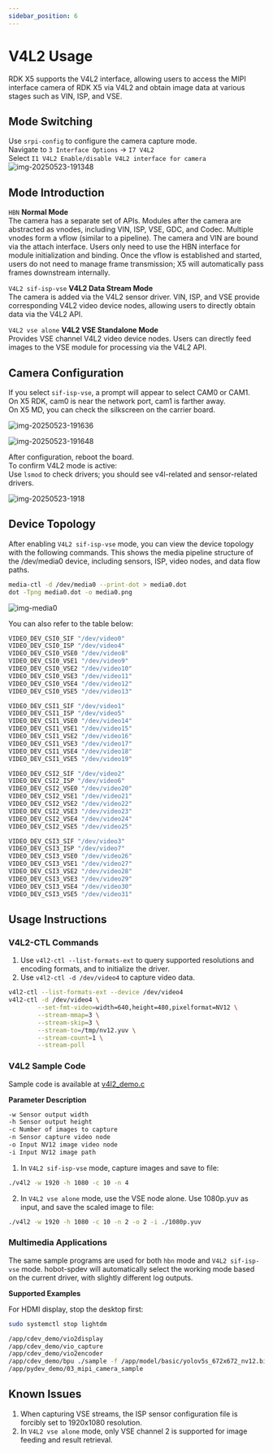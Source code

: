 ```yaml
---
sidebar_position: 6
---
```


# V4L2 Usage

RDK X5 supports the V4L2 interface, allowing users to access the MIPI interface camera of RDK X5 via V4L2 and obtain image data at various stages such as VIN, ISP, and VSE.

## Mode Switching

Use `srpi-config` to configure the camera capture mode.  
Navigate to `3 Interface Options` -> `I7 V4L2`  
Select `I1 V4L2 Enable/disable V4L2 interface for camera`
![img-20250523-191348](https://rdk-doc.oss-cn-beijing.aliyuncs.com/doc/img/07_Advanced_development/01_hardware_development/rdk_x5/img-20250523-191348.png)

## Mode Introduction

`HBN` **Normal Mode**  
The camera has a separate set of APIs. Modules after the camera are abstracted as vnodes, including VIN, ISP, VSE, GDC, and Codec. Multiple vnodes form a vflow (similar to a pipeline). The camera and VIN are bound via the attach interface. Users only need to use the HBN interface for module initialization and binding. Once the vflow is established and started, users do not need to manage frame transmission; X5 will automatically pass frames downstream internally.

`V4L2 sif-isp-vse` **V4L2 Data Stream Mode**  
The camera is added via the V4L2 sensor driver. VIN, ISP, and VSE provide corresponding V4L2 video device nodes, allowing users to directly obtain data via the V4L2 API.

`V4L2 vse alone` **V4L2 VSE Standalone Mode**  
Provides VSE channel V4L2 video device nodes. Users can directly feed images to the VSE module for processing via the V4L2 API.

## Camera Configuration

If you select `sif-isp-vse`, a prompt will appear to select CAM0 or CAM1.  
On X5 RDK, cam0 is near the network port, cam1 is farther away.  
On X5 MD, you can check the silkscreen on the carrier board.

![img-20250523-191636](https://rdk-doc.oss-cn-beijing.aliyuncs.com/doc/img/07_Advanced_development/01_hardware_development/rdk_x5/img-20250523-191636.png)

![img-20250523-191648](https://rdk-doc.oss-cn-beijing.aliyuncs.com/doc/img/07_Advanced_development/01_hardware_development/rdk_x5/img-20250523-191648.png)

After configuration, reboot the board.  
To confirm V4L2 mode is active:  
Use `lsmod` to check drivers; you should see v4l-related and sensor-related drivers.

![img-20250523-1918](https://rdk-doc.oss-cn-beijing.aliyuncs.com/doc/img/07_Advanced_development/01_hardware_development/rdk_x5/img-20250523-1918.png)

## Device Topology

After enabling `V4L2 sif-isp-vse` mode, you can view the device topology with the following commands. This shows the media pipeline structure of the /dev/media0 device, including sensors, ISP, video nodes, and data flow paths.

```bash
media-ctl -d /dev/media0 --print-dot > media0.dot
dot -Tpng media0.dot -o media0.png
```

![img-media0](https://rdk-doc.oss-cn-beijing.aliyuncs.com/doc/img/07_Advanced_development/01_hardware_development/rdk_x5/img-media0.png)

You can also refer to the table below:

```bash
VIDEO_DEV_CSI0_SIF "/dev/video0"
VIDEO_DEV_CSI0_ISP "/dev/video4"
VIDEO_DEV_CSI0_VSE0 "/dev/video8"
VIDEO_DEV_CSI0_VSE1 "/dev/video9"
VIDEO_DEV_CSI0_VSE2 "/dev/video10"
VIDEO_DEV_CSI0_VSE3 "/dev/video11"
VIDEO_DEV_CSI0_VSE4 "/dev/video12"
VIDEO_DEV_CSI0_VSE5 "/dev/video13"

VIDEO_DEV_CSI1_SIF "/dev/video1"
VIDEO_DEV_CSI1_ISP "/dev/video5"
VIDEO_DEV_CSI1_VSE0 "/dev/video14"
VIDEO_DEV_CSI1_VSE1 "/dev/video15"
VIDEO_DEV_CSI1_VSE2 "/dev/video16"
VIDEO_DEV_CSI1_VSE3 "/dev/video17"
VIDEO_DEV_CSI1_VSE4 "/dev/video18"
VIDEO_DEV_CSI1_VSE5 "/dev/video19"

VIDEO_DEV_CSI2_SIF "/dev/video2"
VIDEO_DEV_CSI2_ISP "/dev/video6"
VIDEO_DEV_CSI2_VSE0 "/dev/video20"
VIDEO_DEV_CSI2_VSE1 "/dev/video21"
VIDEO_DEV_CSI2_VSE2 "/dev/video22"
VIDEO_DEV_CSI2_VSE3 "/dev/video23"
VIDEO_DEV_CSI2_VSE4 "/dev/video24"
VIDEO_DEV_CSI2_VSE5 "/dev/video25"

VIDEO_DEV_CSI3_SIF "/dev/video3"
VIDEO_DEV_CSI3_ISP "/dev/video7"
VIDEO_DEV_CSI3_VSE0 "/dev/video26"
VIDEO_DEV_CSI3_VSE1 "/dev/video27"
VIDEO_DEV_CSI3_VSE2 "/dev/video28"
VIDEO_DEV_CSI3_VSE3 "/dev/video29"
VIDEO_DEV_CSI3_VSE4 "/dev/video30"
VIDEO_DEV_CSI3_VSE5 "/dev/video31"
```

## Usage Instructions

### V4L2-CTL Commands

1. Use `v4l2-ctl --list-formats-ext` to query supported resolutions and encoding formats, and to initialize the driver.
2. Use `v4l2-ctl -d /dev/video4` to capture video data.
```bash
v4l2-ctl --list-formats-ext --device /dev/video4
v4l2-ctl -d /dev/video4 \
        --set-fmt-video=width=640,height=480,pixelformat=NV12 \
        --stream-mmap=3 \
        --stream-skip=3 \
        --stream-to=/tmp/nv12.yuv \
        --stream-count=1 \
        --stream-poll
```

### V4L2 Sample Code

Sample code is available at [v4l2_demo.c](https://github.com/D-Robotics/x5-hobot-sp-samples/blob/main/debian/app/cdev_demo/v4l2/v4l2_demo.c)

**Parameter Description**

```bash
-w Sensor output width
-h Sensor output height
-c Number of images to capture
-n Sensor capture video node
-o Input NV12 image video node
-i Input NV12 image path
```

1. In `V4L2 sif-isp-vse` mode, capture images and save to file:

```bash
./v4l2 -w 1920 -h 1080 -c 10 -n 4
```

2. In `V4L2 vse alone` mode, use the VSE node alone. Use 1080p.yuv as input, and save the scaled image to file:

```bash
./v4l2 -w 1920 -h 1080 -c 10 -n 2 -o 2 -i ./1080p.yuv
```

### Multimedia Applications

The same sample programs are used for both `hbn` mode and `V4L2 sif-isp-vse` mode. hobot-spdev will automatically select the working mode based on the current driver, with slightly different log outputs.

**Supported Examples**

For HDMI display, stop the desktop first:
```bash
sudo systemctl stop lightdm
```

```bash
/app/cdev_demo/vio2display
/app/cdev_demo/vio_capture
/app/cdev_demo/vio2encoder
/app/cdev_demo/bpu ./sample -f /app/model/basic/yolov5s_672x672_nv12.bin -m 0
/app/pydev_demo/03_mipi_camera_sample
```

## Known Issues

1. When capturing VSE streams, the ISP sensor configuration file is forcibly set to 1920x1080 resolution.
2. In `V4L2 vse alone` mode, only VSE channel 2 is supported for image feeding and result retrieval.

